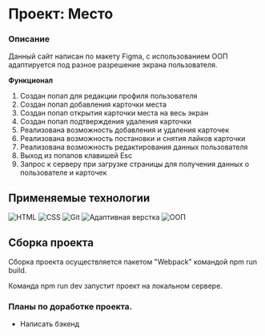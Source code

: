 # Проект: Место

### Описание

Данный сайт написан по макету Figma, с использованием ООП адаптируется под разное разрешение экрана пользователя. 

**Функционал**

1. Создан попап для редакции профиля пользователя
2. Создан попап добавления карточки места
3. Создан попап открытия карточки места на весь экран
4. Создан попап подтверждения удаления карточки
5. Реализована возможность добавления и удаления карточек
6. Реализована возможность постановки и снятия лайков карточки
7. Реализована возможность редактирования данных пользователя
8. Выход из попапов клавишей Esc
9. Запрос к серверу при загрузке страницы для получения данных о пользователе и карточек

## Применяемые технологии

![HTML](https://img.shields.io/badge/-HTML-7109AA)
![CSS](https://img.shields.io/badge/-CSS-2C17B0)
![Git](https://img.shields.io/badge/-Git-8EEA00)
![Адаптивная верстка](https://img.shields.io/badge/-Адаптивная_верстка-009898)
![ООП](https://img.shields.io/badge/-ООП-A50022)

## Сборка проекта

Сборка проекта осуществляется пакетом "Webpack" командой npm run build.

Команда npm run dev запустит проект на локальном сервере.

### Планы по доработке проекта.
* Написать бэкенд
